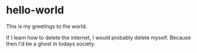 # hello-world
This is my greetings to the world.


If I learn how to delete the internet, I would probably delete myself.
Because then I'd be a ghost in todays society.

